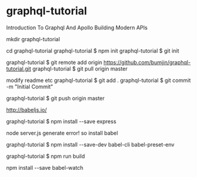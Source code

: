 # graphql-tutorial
Introduction To Graphql And Apollo Building Modern APIs

mkdir graphql-tutorial

cd graphql-tutorial
graphql-tutorial $ npm init
graphql-tutorial $ git init

graphql-tutorial $ git remote add origin https://github.com/bumjin/graphql-tutorial.git
graphql-tutorial $ git pull origin master

modify readme etc
graphql-tutorial $ git add .
graphql-tutorial $ git commit -m "Initial Commit"

graphql-tutorial $ git push origin master


http://babeljs.io/

graphql-tutorial $ npm install --save express 

node server.js generate error! so install babel

graphql-tutorial $ npm install --save-dev babel-cli babel-preset-env

graphql-tutorial $ npm run build

npm install --save babel-watch